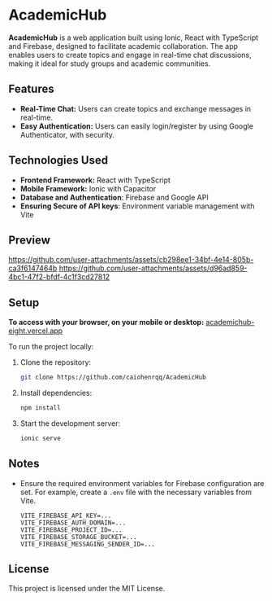 # AcademicHub

**AcademicHub** is a web application built using Ionic, React with TypeScript and Firebase, designed to facilitate academic collaboration. The app enables users to create topics and engage in real-time chat discussions, making it ideal for study groups and academic communities.

## Features

- **Real-Time Chat:** Users can create topics and exchange messages in real-time.
- **Easy Authentication:** Users can easily login/register by using Google Authenticator, with security.

## Technologies Used

- **Frontend Framework:** React with TypeScript
- **Mobile Framework:** Ionic with Capacitor
- **Database and Authentication**: Firebase and Google API
- **Ensuring Secure of API keys**: Environment variable management with Vite

## Preview

https://github.com/user-attachments/assets/cb298ee1-34bf-4e14-805b-ca3f6147464b https://github.com/user-attachments/assets/d96ad859-4bc1-47f2-bfdf-4c1f3cd27812



## Setup

**To access with your browser, on your mobile or desktop:**
[academichub-eight.vercel.app](https://academichub-eight.vercel.app)

To run the project locally:

1. Clone the repository:
   ```bash
   git clone https://github.com/caiohenrqq/AcademicHub
   ```

2. Install dependencies:
   ```bash
   npm install
   ```

3. Start the development server:
   ```bash
   ionic serve
   ```
   
## Notes

- Ensure the required environment variables for Firebase configuration are set. For example, create a ```.env``` file with the necessary variables from Vite.
  ```
  VITE_FIREBASE_API_KEY=...
  VITE_FIREBASE_AUTH_DOMAIN=...
  VITE_FIREBASE_PROJECT_ID=...
  VITE_FIREBASE_STORAGE_BUCKET=...
  VITE_FIREBASE_MESSAGING_SENDER_ID=...
  ```
  
## License

This project is licensed under the MIT License.
